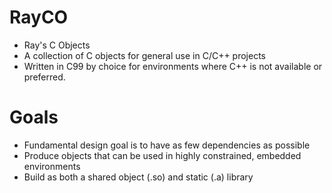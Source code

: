 # RayCO
- Ray's C Objects
- A collection of C objects for general use in C/C++ projects
- Written in C99 by choice for environments where C++ is not available or preferred.

# Goals
- Fundamental design goal is to have as few dependencies as possible
- Produce objects that can be used in highly constrained, embedded environments
- Build as both a shared object (.so) and static (.a) library
